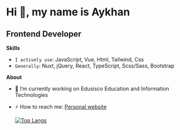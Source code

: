 # Hi 👋, my name is Aykhan

## Frontend Developer

**Skills**

- `I actively use`: JavaScript, Vue, Html, Tailwind, Css
- `Generally`: Nuxt, jQuery, React, TypeScript, Scss/Sass, Bootstrap



**About**
+ 🔭 I’m currently working on Edusisco Education and Information Technologies
+ ⚡ How to reach me: [Personal website](https://ayxansadiqov.github.io/aykhan-sadigov/)




  [![Top Langs](https://github-readme-stats.vercel.app/api/top-langs/?username=anuraghazra&layout=donut)](https://github.com/anuraghazra/github-readme-stats)

  

